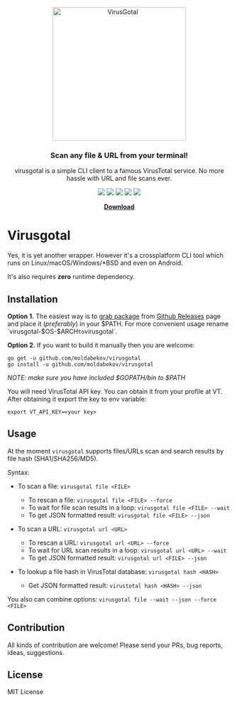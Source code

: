 <p align="center">
	<a href="#"><img src="https://user-images.githubusercontent.com/669547/35134359-108c002c-fd00-11e7-9539-32e021a22735.png" alt="VirusGotal" width="300"></a>
</p>
<h3 align="center">Scan any file & URL from your terminal!</h3>
<p align="center">virusgotal is a simple CLI client to a famous VirusTotal service. No more hassle with URL and file scans ever.</p>
<p align="center">
	<a href="https://travis-ci.org/moldabekov/virusgotal"><img src="https://img.shields.io/travis/moldabekov/virusgotal.svg?branch=master"></a>
	<a href="https://goreportcard.com/report/github.com/moldabekov/virusgotal"><img src="https://goreportcard.com/badge/github.com/moldabekov/virusgotal?service=github"></a>
	<a href="https://github.com/moldabekov/virusgotal/releases/latest"><img src="https://img.shields.io/github/release/moldabekov/virusgotal.svg"></a>
	<a href="https://github.com/moldabekov/virusgotal/releases/"><img src="https://img.shields.io/github/downloads/moldabekov/virusgotal/total.svg"></a>
	<a href="https://github.com/moldabekov/virusgotal/blob/master/LICENSE"><img src=https://img.shields.io/github/license/moldabekov/virusgotal.svg></a>
</p>
<p align="center">
	<a href="https://github.com/moldabekov/virusgotal/releases"><b>Download</b></a>
	<!--· <a href="https://t.me/">Contact</a-->
</p>

# Virusgotal

Yes, it is yet another wrapper. However it's a crossplatform CLI tool which runs on Linux/macOS/Windows/\*BSD and even on Android.

It's also requires **zero** runtime dependency.


## Installation

**Option 1.** The easiest way is to [grab package](https://github.com/moldabekov/virusgotal/releases) from [Github Releases](https://github.com/moldabekov/virusgotal/releases) page and place it (*preferably*) in your $PATH.
For more convenient usage rename `virusgotal-$OS-$ARCH` to `virusgotal`.

**Option 2.** If you want to build it manually then you are welcome:
```
go get -u github.com/moldabekov/virusgotal
go install -u github.com/moldabekov/virusgotal
```
*NOTE: make sure you have included $GOPATH/bin to $PATH*

You will need VirusTotal API key. You can obtain it from your profile at VT.
After obtaining it export the key to env variable:

`export VT_API_KEY=<your key>`

## Usage

At the moment `virusgotal` supports files/URLs scan and search results by file hash (SHA1/SHA256/MD5).

Syntax:
* To scan a file:
`virusgotal file <FILE>`
  * To rescan a file:
  `virusgotal file <FILE> --force`
  * To wait for file scan results in a loop:
  `virusgotal file <FILE> --wait`
  * To get JSON formatted result:
  `virusgotal file <FILE> --json`

* To scan a URL:
`virusgotal url <URL>`
  * To rescan a URL:
  `virusgotal url <URL> --force`
  * To wait for URL scan results in a loop:
  `virusgotal url <URL> --wait`
  * To get JSON formatted result:
  `virusgotal url <FILE> --json`

* To lookup a file hash in VirusTotal database:
`virusgotal hash <HASH>`
  * Get JSON formatted result:
  `virustotal hash <HASH> --json`

You also can combine options: `virusgotal file --wait --json --force <FILE>`

## Contribution

All kinds of contribution are welcome! Please send your PRs, bug reports, ideas, suggestions.

## License
MIT License
